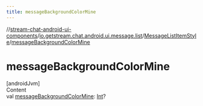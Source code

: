 ```yaml
---
title: messageBackgroundColorMine
---
```

//[stream-chat-android-ui-components](../../../index.md)/[io.getstream.chat.android.ui.message.list](../index.md)/[MessageListItemStyle](index.md)/[messageBackgroundColorMine](messageBackgroundColorMine.md)



# messageBackgroundColorMine  
[androidJvm]  
Content  
val [messageBackgroundColorMine](messageBackgroundColorMine.md): [Int](https://kotlinlang.org/api/latest/jvm/stdlib/kotlin/-int/index.html)?  



